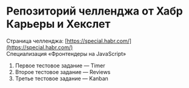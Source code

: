 # Репозиторий челленджа от Хабр Карьеры и Хекслет

Страница челленджа: [https://special.habr.com/](https://special.habr.com/)  
Специализация «Фронтендеры на JavaScript»

1. Первое тестовое задание — Timer
2. Второе тестовое задание — Reviews
2. Третье тестовое задание — Kanban